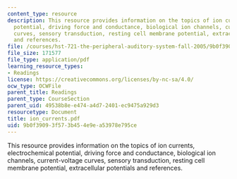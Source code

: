 ```yaml
---
content_type: resource
description: This resource provides information on the topics of ion currents, electrochemical
  potential, driving force and conductance, biological ion channels, current-voltage
  curves, sensory transduction, resting cell membrane potential, extracellular potentials
  and references.
file: /courses/hst-721-the-peripheral-auditory-system-fall-2005/9b0f39093f573b454e9ea53978e795ce_ion_currents.pdf
file_size: 171577
file_type: application/pdf
learning_resource_types:
- Readings
license: https://creativecommons.org/licenses/by-nc-sa/4.0/
ocw_type: OCWFile
parent_title: Readings
parent_type: CourseSection
parent_uid: 49538b8e-e474-a4d7-2401-ec9475a929d3
resourcetype: Document
title: ion_currents.pdf
uid: 9b0f3909-3f57-3b45-4e9e-a53978e795ce
---
```

This resource provides information on the topics of ion currents, electrochemical potential, driving force and conductance, biological ion channels, current-voltage curves, sensory transduction, resting cell membrane potential, extracellular potentials and references.